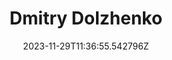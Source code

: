 ---
title: "Dmitry Dolzhenko"
category: "IndieWeb & Personal Blogs"
site_url: https://dolzhenko.me
feed_url: https://dolzhenko.me/feed.xml
date: 2023-11-29T11:36:55.542796Z
domain: dolzhenko.me

---